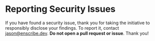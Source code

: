 # **Reporting Security Issues**

If you have found a security issue, thank you for taking the initiative to responsibly disclose your findings. To report it, contact [jason@enscribe.dev](mailto:jason@enscribe.dev). **Do not open a pull request or issue**. Thank you!
